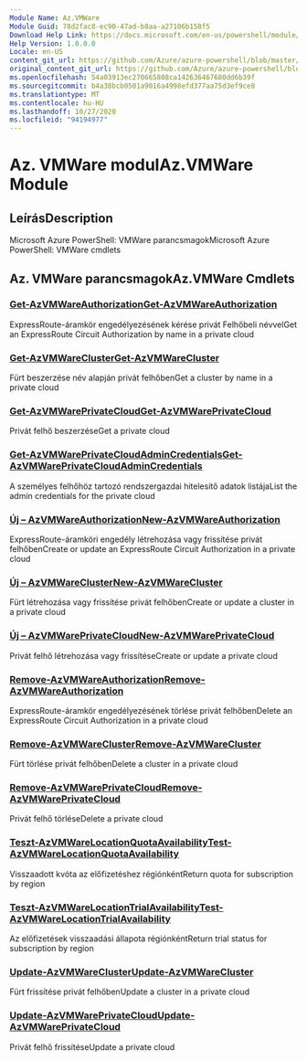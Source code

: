 ```yaml
---
Module Name: Az.VMWare
Module Guid: 78d2fac8-ec90-47ad-b8aa-a27106b158f5
Download Help Link: https://docs.microsoft.com/en-us/powershell/module/az.vmware
Help Version: 1.0.0.0
Locale: en-US
content_git_url: https://github.com/Azure/azure-powershell/blob/master/src/VMWare/help/Az.VMWare.md
original_content_git_url: https://github.com/Azure/azure-powershell/blob/master/src/VMWare/help/Az.VMWare.md
ms.openlocfilehash: 54a03913ec270665808ca142636467680dd6b39f
ms.sourcegitcommit: b4a38bcb0501a9016a4998efd377aa75d3ef9ce8
ms.translationtype: MT
ms.contentlocale: hu-HU
ms.lasthandoff: 10/27/2020
ms.locfileid: "94194977"
---
```

# <span data-ttu-id="3f6c4-101">Az. VMWare modul</span><span class="sxs-lookup"><span data-stu-id="3f6c4-101">Az.VMWare Module</span></span>
## <span data-ttu-id="3f6c4-102">Leírás</span><span class="sxs-lookup"><span data-stu-id="3f6c4-102">Description</span></span>
<span data-ttu-id="3f6c4-103">Microsoft Azure PowerShell: VMWare parancsmagok</span><span class="sxs-lookup"><span data-stu-id="3f6c4-103">Microsoft Azure PowerShell: VMWare cmdlets</span></span>

## <span data-ttu-id="3f6c4-104">Az. VMWare parancsmagok</span><span class="sxs-lookup"><span data-stu-id="3f6c4-104">Az.VMWare Cmdlets</span></span>
### [<span data-ttu-id="3f6c4-105">Get-AzVMWareAuthorization</span><span class="sxs-lookup"><span data-stu-id="3f6c4-105">Get-AzVMWareAuthorization</span></span>](Get-AzVMWareAuthorization.md)
<span data-ttu-id="3f6c4-106">ExpressRoute-áramkör engedélyezésének kérése privát Felhőbeli névvel</span><span class="sxs-lookup"><span data-stu-id="3f6c4-106">Get an ExpressRoute Circuit Authorization by name in a private cloud</span></span>

### [<span data-ttu-id="3f6c4-107">Get-AzVMWareCluster</span><span class="sxs-lookup"><span data-stu-id="3f6c4-107">Get-AzVMWareCluster</span></span>](Get-AzVMWareCluster.md)
<span data-ttu-id="3f6c4-108">Fürt beszerzése név alapján privát felhőben</span><span class="sxs-lookup"><span data-stu-id="3f6c4-108">Get a cluster by name in a private cloud</span></span>

### [<span data-ttu-id="3f6c4-109">Get-AzVMWarePrivateCloud</span><span class="sxs-lookup"><span data-stu-id="3f6c4-109">Get-AzVMWarePrivateCloud</span></span>](Get-AzVMWarePrivateCloud.md)
<span data-ttu-id="3f6c4-110">Privát felhő beszerzése</span><span class="sxs-lookup"><span data-stu-id="3f6c4-110">Get a private cloud</span></span>

### [<span data-ttu-id="3f6c4-111">Get-AzVMWarePrivateCloudAdminCredentials</span><span class="sxs-lookup"><span data-stu-id="3f6c4-111">Get-AzVMWarePrivateCloudAdminCredentials</span></span>](Get-AzVMWarePrivateCloudAdminCredentials.md)
<span data-ttu-id="3f6c4-112">A személyes felhőhöz tartozó rendszergazdai hitelesítő adatok listája</span><span class="sxs-lookup"><span data-stu-id="3f6c4-112">List the admin credentials for the private cloud</span></span>

### [<span data-ttu-id="3f6c4-113">Új – AzVMWareAuthorization</span><span class="sxs-lookup"><span data-stu-id="3f6c4-113">New-AzVMWareAuthorization</span></span>](New-AzVMWareAuthorization.md)
<span data-ttu-id="3f6c4-114">ExpressRoute-áramköri engedély létrehozása vagy frissítése privát felhőben</span><span class="sxs-lookup"><span data-stu-id="3f6c4-114">Create or update an ExpressRoute Circuit Authorization in a private cloud</span></span>

### [<span data-ttu-id="3f6c4-115">Új – AzVMWareCluster</span><span class="sxs-lookup"><span data-stu-id="3f6c4-115">New-AzVMWareCluster</span></span>](New-AzVMWareCluster.md)
<span data-ttu-id="3f6c4-116">Fürt létrehozása vagy frissítése privát felhőben</span><span class="sxs-lookup"><span data-stu-id="3f6c4-116">Create or update a cluster in a private cloud</span></span>

### [<span data-ttu-id="3f6c4-117">Új – AzVMWarePrivateCloud</span><span class="sxs-lookup"><span data-stu-id="3f6c4-117">New-AzVMWarePrivateCloud</span></span>](New-AzVMWarePrivateCloud.md)
<span data-ttu-id="3f6c4-118">Privát felhő létrehozása vagy frissítése</span><span class="sxs-lookup"><span data-stu-id="3f6c4-118">Create or update a private cloud</span></span>

### [<span data-ttu-id="3f6c4-119">Remove-AzVMWareAuthorization</span><span class="sxs-lookup"><span data-stu-id="3f6c4-119">Remove-AzVMWareAuthorization</span></span>](Remove-AzVMWareAuthorization.md)
<span data-ttu-id="3f6c4-120">ExpressRoute-áramkör engedélyezésének törlése privát felhőben</span><span class="sxs-lookup"><span data-stu-id="3f6c4-120">Delete an ExpressRoute Circuit Authorization in a private cloud</span></span>

### [<span data-ttu-id="3f6c4-121">Remove-AzVMWareCluster</span><span class="sxs-lookup"><span data-stu-id="3f6c4-121">Remove-AzVMWareCluster</span></span>](Remove-AzVMWareCluster.md)
<span data-ttu-id="3f6c4-122">Fürt törlése privát felhőben</span><span class="sxs-lookup"><span data-stu-id="3f6c4-122">Delete a cluster in a private cloud</span></span>

### [<span data-ttu-id="3f6c4-123">Remove-AzVMWarePrivateCloud</span><span class="sxs-lookup"><span data-stu-id="3f6c4-123">Remove-AzVMWarePrivateCloud</span></span>](Remove-AzVMWarePrivateCloud.md)
<span data-ttu-id="3f6c4-124">Privát felhő törlése</span><span class="sxs-lookup"><span data-stu-id="3f6c4-124">Delete a private cloud</span></span>

### [<span data-ttu-id="3f6c4-125">Teszt-AzVMWareLocationQuotaAvailability</span><span class="sxs-lookup"><span data-stu-id="3f6c4-125">Test-AzVMWareLocationQuotaAvailability</span></span>](Test-AzVMWareLocationQuotaAvailability.md)
<span data-ttu-id="3f6c4-126">Visszaadott kvóta az előfizetéshez régiónként</span><span class="sxs-lookup"><span data-stu-id="3f6c4-126">Return quota for subscription by region</span></span>

### [<span data-ttu-id="3f6c4-127">Teszt-AzVMWareLocationTrialAvailability</span><span class="sxs-lookup"><span data-stu-id="3f6c4-127">Test-AzVMWareLocationTrialAvailability</span></span>](Test-AzVMWareLocationTrialAvailability.md)
<span data-ttu-id="3f6c4-128">Az előfizetések visszaadási állapota régiónként</span><span class="sxs-lookup"><span data-stu-id="3f6c4-128">Return trial status for subscription by region</span></span>

### [<span data-ttu-id="3f6c4-129">Update-AzVMWareCluster</span><span class="sxs-lookup"><span data-stu-id="3f6c4-129">Update-AzVMWareCluster</span></span>](Update-AzVMWareCluster.md)
<span data-ttu-id="3f6c4-130">Fürt frissítése privát felhőben</span><span class="sxs-lookup"><span data-stu-id="3f6c4-130">Update a cluster in a private cloud</span></span>

### [<span data-ttu-id="3f6c4-131">Update-AzVMWarePrivateCloud</span><span class="sxs-lookup"><span data-stu-id="3f6c4-131">Update-AzVMWarePrivateCloud</span></span>](Update-AzVMWarePrivateCloud.md)
<span data-ttu-id="3f6c4-132">Privát felhő frissítése</span><span class="sxs-lookup"><span data-stu-id="3f6c4-132">Update a private cloud</span></span>

